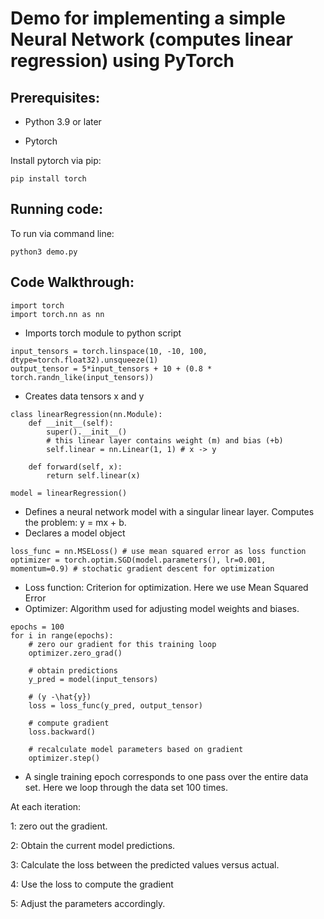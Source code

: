 # Demo for implementing a simple Neural Network (computes linear regression) using PyTorch

## Prerequisites:
- Python 3.9 or later 

- Pytorch

Install pytorch via pip: 
```
pip install torch
```
## Running code:
To run via command line:
```
python3 demo.py
```
## Code Walkthrough:
```
import torch
import torch.nn as nn
```
- Imports torch module to python script

```
input_tensors = torch.linspace(10, -10, 100, dtype=torch.float32).unsqueeze(1)
output_tensor = 5*input_tensors + 10 + (0.8 * torch.randn_like(input_tensors))
```
- Creates data tensors x and y

```
class linearRegression(nn.Module):
    def __init__(self):
        super().__init__()
        # this linear layer contains weight (m) and bias (+b)
        self.linear = nn.Linear(1, 1) # x -> y

    def forward(self, x):
        return self.linear(x)

model = linearRegression()
```
- Defines a neural network model with a singular linear layer. Computes the problem: y = mx + b. 
- Declares a model object

```
loss_func = nn.MSELoss() # use mean squared error as loss function
optimizer = torch.optim.SGD(model.parameters(), lr=0.001, momentum=0.9) # stochatic gradient descent for optimization
```
- Loss function: Criterion for optimization. Here we use Mean Squared Error
- Optimizer: Algorithm used for adjusting model weights and biases.

```
epochs = 100
for i in range(epochs):
    # zero our gradient for this training loop
    optimizer.zero_grad()

    # obtain predictions
    y_pred = model(input_tensors)

    # (y -\hat{y})
    loss = loss_func(y_pred, output_tensor)

    # compute gradient
    loss.backward()

    # recalculate model parameters based on gradient
    optimizer.step()
```
- A single training epoch corresponds to one pass over the entire data set. Here we loop through the data set 100 times.
  
At each iteration: 

1: zero out the gradient. 

2: Obtain the current model predictions.

3: Calculate the loss between the predicted values versus actual. 

4: Use the loss to compute the gradient

5: Adjust the parameters accordingly. 

